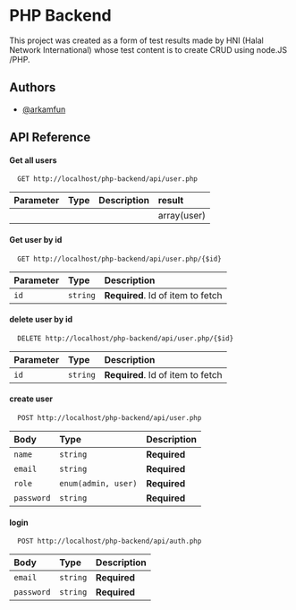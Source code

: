 
# PHP Backend

This project was created as a form of test results made by HNI (Halal Network International) whose test content is to create CRUD using node.JS /PHP.




## Authors

- [@arkamfun](https://github.com/Arkamfun)


## API Reference

#### Get all users

```http
  GET http://localhost/php-backend/api/user.php
```



| Parameter | Type     | Description                | result |
| :-------- | :------- | :------------------------- | :------------------ |
|  |  |  | array(user)|

#### Get user by id

```http
  GET http://localhost/php-backend/api/user.php/{$id}
```

| Parameter | Type     | Description                       |
| :-------- | :------- | :-------------------------------- |
| `id`      | `string` | **Required**. Id of item to fetch |

#### delete user by id

```http
  DELETE http://localhost/php-backend/api/user.php/{$id}
```

| Parameter | Type     | Description                       |
| :-------- | :------- | :-------------------------------- |
| `id`      | `string` | **Required**. Id of item to fetch |

#### create user

```http
  POST http://localhost/php-backend/api/user.php
```

| Body | Type     | Description                       |
| :-------- | :------- | :-------------------------------- |
| `name`     | `string` | **Required** |
| `email`     | `string` | **Required** |
| `role`     | `enum(admin, user)` | **Required** |
| `password`     | `string` | **Required** |



#### login

```http
  POST http://localhost/php-backend/api/auth.php
```

| Body | Type     | Description                       |
| :-------- | :------- | :-------------------------------- |
| `email`     | `string` | **Required** |
| `password`     | `string` | **Required** |


